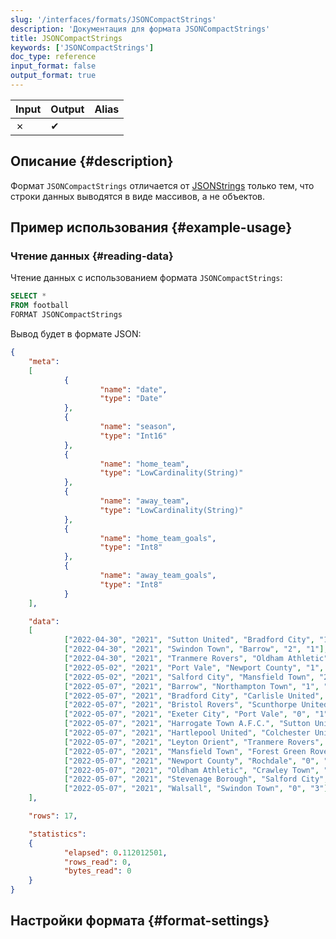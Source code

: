```yaml
---
slug: '/interfaces/formats/JSONCompactStrings'
description: 'Документация для формата JSONCompactStrings'
title: JSONCompactStrings
keywords: ['JSONCompactStrings']
doc_type: reference
input_format: false
output_format: true
---
```

| Input | Output | Alias |
|-------|--------|-------|
| ✗     | ✔      |       |

## Описание {#description}

Формат `JSONCompactStrings` отличается от [JSONStrings](./JSONStrings.md) только тем, что строки данных выводятся в виде массивов, а не объектов.

## Пример использования {#example-usage}

### Чтение данных {#reading-data}

Чтение данных с использованием формата `JSONCompactStrings`:

```sql
SELECT *
FROM football
FORMAT JSONCompactStrings
```

Вывод будет в формате JSON:

```json
{
    "meta":
    [
            {
                    "name": "date",
                    "type": "Date"
            },
            {
                    "name": "season",
                    "type": "Int16"
            },
            {
                    "name": "home_team",
                    "type": "LowCardinality(String)"
            },
            {
                    "name": "away_team",
                    "type": "LowCardinality(String)"
            },
            {
                    "name": "home_team_goals",
                    "type": "Int8"
            },
            {
                    "name": "away_team_goals",
                    "type": "Int8"
            }
    ],

    "data":
    [
            ["2022-04-30", "2021", "Sutton United", "Bradford City", "1", "4"],
            ["2022-04-30", "2021", "Swindon Town", "Barrow", "2", "1"],
            ["2022-04-30", "2021", "Tranmere Rovers", "Oldham Athletic", "2", "0"],
            ["2022-05-02", "2021", "Port Vale", "Newport County", "1", "2"],
            ["2022-05-02", "2021", "Salford City", "Mansfield Town", "2", "2"],
            ["2022-05-07", "2021", "Barrow", "Northampton Town", "1", "3"],
            ["2022-05-07", "2021", "Bradford City", "Carlisle United", "2", "0"],
            ["2022-05-07", "2021", "Bristol Rovers", "Scunthorpe United", "7", "0"],
            ["2022-05-07", "2021", "Exeter City", "Port Vale", "0", "1"],
            ["2022-05-07", "2021", "Harrogate Town A.F.C.", "Sutton United", "0", "2"],
            ["2022-05-07", "2021", "Hartlepool United", "Colchester United", "0", "2"],
            ["2022-05-07", "2021", "Leyton Orient", "Tranmere Rovers", "0", "1"],
            ["2022-05-07", "2021", "Mansfield Town", "Forest Green Rovers", "2", "2"],
            ["2022-05-07", "2021", "Newport County", "Rochdale", "0", "2"],
            ["2022-05-07", "2021", "Oldham Athletic", "Crawley Town", "3", "3"],
            ["2022-05-07", "2021", "Stevenage Borough", "Salford City", "4", "2"],
            ["2022-05-07", "2021", "Walsall", "Swindon Town", "0", "3"]
    ],

    "rows": 17,

    "statistics":
    {
            "elapsed": 0.112012501,
            "rows_read": 0,
            "bytes_read": 0
    }
}
```

## Настройки формата {#format-settings}